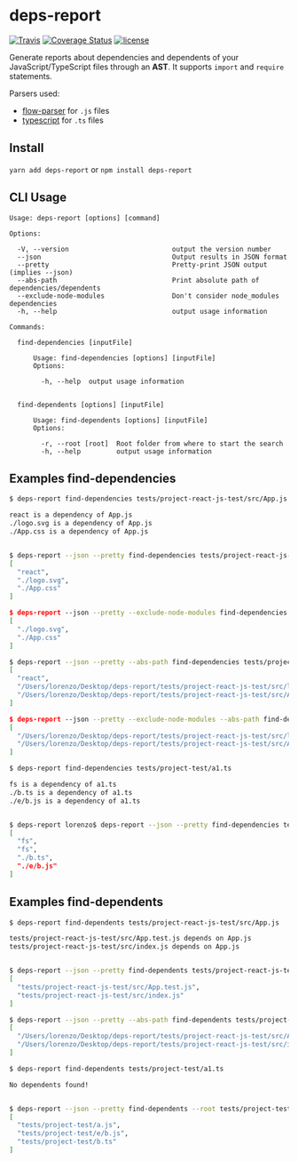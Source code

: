 # deps-report

[![Travis](https://img.shields.io/travis/pichillilorenzo/dependencies-reporter.svg?branch=master)](https://travis-ci.org/pichillilorenzo/dependencies-reporter) 
[![Coverage Status](https://coveralls.io/repos/github/pichillilorenzo/dependencies-reporter/badge.svg?branch=master)](https://coveralls.io/github/pichillilorenzo/dependencies-reporter?branch=master)
[![license](https://img.shields.io/github/license/mashape/apistatus.svg)](/LICENSE.txt)

Generate reports about dependencies and dependents of your JavaScript/TypeScript files through an **AST**. It supports `import` and `require` statements.

Parsers used:
  - [flow-parser](https://www.npmjs.com/package/flow-parser) for `.js` files
  - [typescript](https://github.com/Microsoft/TypeScript) for `.ts` files


## Install

```yarn add deps-report```
or
```npm install deps-report```


## CLI Usage

```
Usage: deps-report [options] [command]

Options:

  -V, --version                          output the version number
  --json                                 Output results in JSON format
  --pretty                               Pretty-print JSON output (implies --json)
  --abs-path                             Print absolute path of dependencies/dependents
  --exclude-node-modules                 Don't consider node_modules dependencies
  -h, --help                             output usage information

Commands:

  find-dependencies [inputFile]

      Usage: find-dependencies [options] [inputFile]
      Options:

        -h, --help  output usage information


  find-dependents [options] [inputFile]

      Usage: find-dependents [options] [inputFile]
      Options:

        -r, --root [root]  Root folder from where to start the search
        -h, --help         output usage information

```


## Examples find-dependencies

```bash
$ deps-report find-dependencies tests/project-react-js-test/src/App.js

react is a dependency of App.js
./logo.svg is a dependency of App.js
./App.css is a dependency of App.js


$ deps-report --json --pretty find-dependencies tests/project-react-js-test/src/App.js
[
  "react",
  "./logo.svg",
  "./App.css"
]

$ deps-report --json --pretty --exclude-node-modules find-dependencies tests/project-react-js-test/src/App.js
[
  "./logo.svg",
  "./App.css"
]

$ deps-report --json --pretty --abs-path find-dependencies tests/project-react-js-test/src/App.js
[
  "react",
  "/Users/lorenzo/Desktop/deps-report/tests/project-react-js-test/src/logo.svg",
  "/Users/lorenzo/Desktop/deps-report/tests/project-react-js-test/src/App.css"
]

$ deps-report --json --pretty --exclude-node-modules --abs-path find-dependencies tests/project-react-js-test/src/App.js
[
  "/Users/lorenzo/Desktop/deps-report/tests/project-react-js-test/src/logo.svg",
  "/Users/lorenzo/Desktop/deps-report/tests/project-react-js-test/src/App.css"
]

$ deps-report find-dependencies tests/project-test/a1.ts

fs is a dependency of a1.ts
./b.ts is a dependency of a1.ts
./e/b.js is a dependency of a1.ts


$ deps-report lorenzo$ deps-report --json --pretty find-dependencies tests/project-test/a1.ts
[
  "fs",
  "fs",
  "./b.ts",
  "./e/b.js"
]
```

## Examples find-dependents

```bash
$ deps-report find-dependents tests/project-react-js-test/src/App.js

tests/project-react-js-test/src/App.test.js depends on App.js
tests/project-react-js-test/src/index.js depends on App.js


$ deps-report --json --pretty find-dependents tests/project-react-js-test/src/App.js
[
  "tests/project-react-js-test/src/App.test.js",
  "tests/project-react-js-test/src/index.js"
]

$ deps-report --json --pretty --abs-path find-dependents tests/project-react-js-test/src/App.js
[
  "/Users/lorenzo/Desktop/deps-report/tests/project-react-js-test/src/App.test.js",
  "/Users/lorenzo/Desktop/deps-report/tests/project-react-js-test/src/index.js"
]

$ deps-report find-dependents tests/project-test/a1.ts

No dependents found!


$ deps-report --json --pretty find-dependents --root tests/project-test tests/project-test/c/d.js
[
  "tests/project-test/a.js",
  "tests/project-test/e/b.js",
  "tests/project-test/b.ts"
]
```